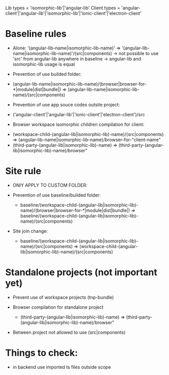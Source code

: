 Lib types     = 'isomorphic-lib'|'angular-lib'
Client types  = 'angular-client'|'angular-lib'|'isomorphic-lib'|'ionic-client'|'electron-client'



# Baseline rules

+ Alone: '(angular-lib-name|isomorphic-lib-name)' 
=>  '(angular-lib-name|isomorphic-lib-name)'/(src|components)
->  not possible to use 'src' from angular-lib anywhere in baseline
->  angular-lib and isomorphic-lib usage is equal

+ Prevention of use builded folder:
-   (angular-lib-name|isomorphic-lib-name)/(browser|browser-for-*|module|dist|bundle|)
=>  (angular-lib-name|isomorphic-lib-name)/(src|components)

+ Prevention of use app souce codes outsite project:
-   ('angular-client'|'angular-lib'|'ionic-client'|'electron-client')/src

+ Browser workspace isomorphic children compilation for client:
-   (workspace-child-(angular-lib|isomorphic-lib)-name)/(src|components)
=>  (angular-lib-name|isomorphic-lib-name)/browser-for-"client-name"
-   (third-party-(angular-lib|isomorphic-lib)-name)
=>  (third-party-(angular-lib|isomorphic-lib)-name)/browser"


# Site rule

+ ONlY APPLY TO CUSTOM FOLDER:

+ Prevention of use baseline/builded folder:
  -   baseline/(workspace-child-(angular-lib|isomorphic-lib)-name)/(browser|browser-for-*|module|dist|bundle|)
  => baseline/(workspace-child-(angular-lib|isomorphic-lib)-name)/(src|components)

+ Site join change: 
  -   baseline/(workspace-child-(angular-lib|isomorphic-lib)-name)/(src|components)
  =>  (workspace-child-(angular-lib|isomorphic-lib)-name)/(src|components)


# Standalone projects (not important yet)
+ Prevent use of workspace projects (tnp-bundle)

+ Browser compilation for standalone project
  -   (third-party-(angular-lib|isomorphic-lib)-name)
  =>  (third-party-(angular-lib|isomorphic-lib)-name)/browser"

+ Between project not allowed to use (src|components)


# Things to check:
- in backend use imported ts files outside scope

